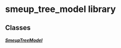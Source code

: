 


# smeup_tree_model library











## Classes

##### [SmeupTreeModel](../smeup_models_widgets_smeup_tree_model/SmeupTreeModel-class.md)



 















